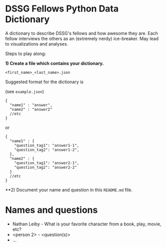 DSSG Fellows Python Data Dictionary
============

A dictionary to describe DSSG's fellows and how awesome they are. Each fellow interviews the others as an (extremely nerdy) ice-breaker. May lead to visualizations and analyses.

Steps to play along:

**1) Create a file which contains your dictionary.**

`<first_name>_<last_name>.json`

Suggested format for the dictionary is

(see `example.json`)

```
{
  "name1" : "answer",
  "name2" : "answer2"
  //etc 
}
```

or

```
{
  "name1" : {
    "question_tag1": "answer1-1",
    "question_tag2": "answer1-2",
  },
  "name2" : {
    "question_tag1": "answer2-1",
    "question_tag2": "answer2-2"
  }
  //etc
}
```

**2) Document your name and question in this `README.md` file.

Names and questions
====

- Nathan Leiby - What is your favorite character from a book, play, movie, etc?
- <person 2> - <question(s)>
- ...


